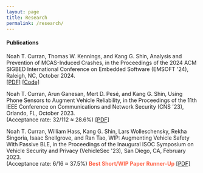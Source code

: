 ```yaml
---
layout: page
title: Research
permalink: /research/
---
```


#### Publications

Noah T. Curran, Thomas W. Kennings, and Kang G. Shin, 
    Analysis and Prevention of MCAS-Induced Crashes, 
    in the Proceedings of the 2024 ACM SIGBED International Conference on Embedded Software (EMSOFT '24), Raleigh, NC, October 2024.  
<a href="/assets/files/emsoft24-curran.pdf">[PDF]</a>
<a href="https://github.com/noah-curran/SA-MCAS">[Code]</a>

Noah T. Curran, Arun Ganesan, Mert D. Pesé, and Kang G. Shin, 
    Using Phone Sensors to Augment Vehicle Reliability, 
    in the Proceedings of the 11th IEEE Conference on Communications and Network Security (CNS '23), Orlando, FL, October 2023.  
(Acceptance rate: 32/112 ≈ 28.6%)
<a href="/assets/files/cns23-curran.pdf">[PDF]</a>

Noah T. Curran, William Hass, Kang G. Shin, Lars Wolleschensky, Rekha Singoria, Isaac Snellgrove, and Ran Tao, 
    WIP: Augmenting Vehicle Safety With Passive BLE, 
    in the Proceedings of the Inaugural ISOC Symposium on Vehicle Security and Privacy (VehicleSec '23), San Diego, CA, February 2023.  
(Acceptance rate: 6/16 ≈ 37.5%)
<b style="color:Tomato;">Best Short/WIP Paper Runner-Up</b>
<a href="/assets/files/vehiclesec23-curran.pdf">[PDF]</a>